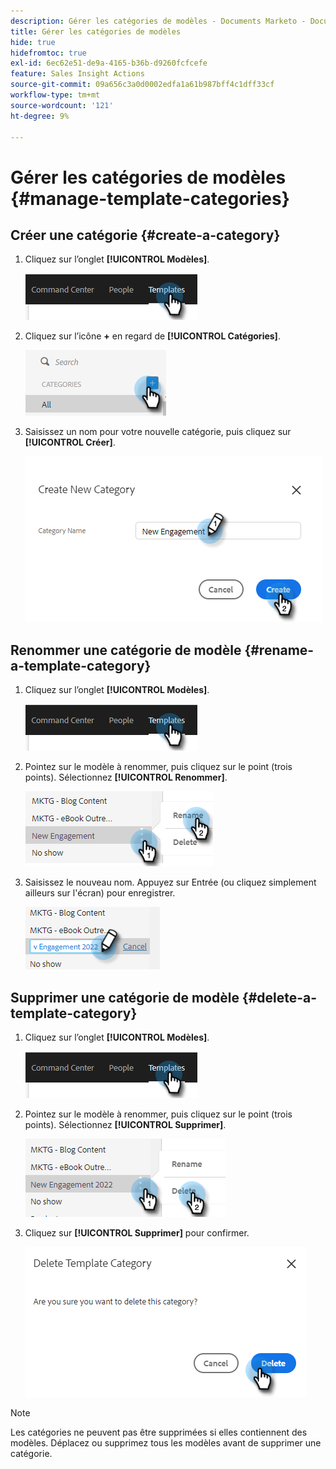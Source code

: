```yaml
---
description: Gérer les catégories de modèles - Documents Marketo - Documentation du produit
title: Gérer les catégories de modèles
hide: true
hidefromtoc: true
exl-id: 6ec62e51-de9a-4165-b36b-d9260fcfcefe
feature: Sales Insight Actions
source-git-commit: 09a656c3a0d0002edfa1a61b987bff4c1dff33cf
workflow-type: tm+mt
source-wordcount: '121'
ht-degree: 9%

---
```


# Gérer les catégories de modèles {#manage-template-categories}

## Créer une catégorie {#create-a-category}

1. Cliquez sur l’onglet **[!UICONTROL Modèles]**.

   ![](assets/manage-template-categories-1.png)

1. Cliquez sur l’icône **+** en regard de **[!UICONTROL Catégories]**.

   ![](assets/manage-template-categories-2.png)

1. Saisissez un nom pour votre nouvelle catégorie, puis cliquez sur **[!UICONTROL Créer]**.

   ![](assets/manage-template-categories-3.png)

## Renommer une catégorie de modèle {#rename-a-template-category}

1. Cliquez sur l’onglet **[!UICONTROL Modèles]**.

   ![](assets/manage-template-categories-4.png)

1. Pointez sur le modèle à renommer, puis cliquez sur le point (trois points). Sélectionnez **[!UICONTROL Renommer]**.

   ![](assets/manage-template-categories-5.png)

1. Saisissez le nouveau nom. Appuyez sur Entrée (ou cliquez simplement ailleurs sur l&#39;écran) pour enregistrer.

   ![](assets/manage-template-categories-6.png)

## Supprimer une catégorie de modèle {#delete-a-template-category}

1. Cliquez sur l’onglet **[!UICONTROL Modèles]**.

   ![](assets/manage-template-categories-7.png)

1. Pointez sur le modèle à renommer, puis cliquez sur le point (trois points). Sélectionnez **[!UICONTROL Supprimer]**.

   ![](assets/manage-template-categories-8.png)

1. Cliquez sur **[!UICONTROL Supprimer]** pour confirmer.

   ![](assets/manage-template-categories-9.png)

>[!NOTE]
>
>Les catégories ne peuvent pas être supprimées si elles contiennent des modèles. Déplacez ou supprimez tous les modèles avant de supprimer une catégorie.
